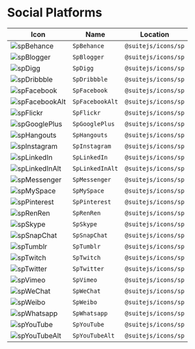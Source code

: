 # Social Platforms

| Icon | Name | Location |
| --- | --- | --- |
| ![spBehance](https://cdn.rawgit.com/suitejs/suitejs/master/packages/icons/svg/sp/Behance.svg) | `SpBehance` | `@suitejs/icons/sp` |
| ![spBlogger](https://cdn.rawgit.com/suitejs/suitejs/master/packages/icons/svg/sp/Blogger.svg) | `SpBlogger` | `@suitejs/icons/sp` |
| ![spDigg](https://cdn.rawgit.com/suitejs/suitejs/master/packages/icons/svg/sp/Digg.svg) | `SpDigg` | `@suitejs/icons/sp` |
| ![spDribbble](https://cdn.rawgit.com/suitejs/suitejs/master/packages/icons/svg/sp/Dribbble.svg) | `SpDribbble` | `@suitejs/icons/sp` |
| ![spFacebook](https://cdn.rawgit.com/suitejs/suitejs/master/packages/icons/svg/sp/Facebook.svg) | `SpFacebook` | `@suitejs/icons/sp` |
| ![spFacebookAlt](https://cdn.rawgit.com/suitejs/suitejs/master/packages/icons/svg/sp/FacebookAlt.svg) | `SpFacebookAlt` | `@suitejs/icons/sp` |
| ![spFlickr](https://cdn.rawgit.com/suitejs/suitejs/master/packages/icons/svg/sp/Flickr.svg) | `SpFlickr` | `@suitejs/icons/sp` |
| ![spGooglePlus](https://cdn.rawgit.com/suitejs/suitejs/master/packages/icons/svg/sp/GooglePlus.svg) | `SpGooglePlus` | `@suitejs/icons/sp` |
| ![spHangouts](https://cdn.rawgit.com/suitejs/suitejs/master/packages/icons/svg/sp/Hangouts.svg) | `SpHangouts` | `@suitejs/icons/sp` |
| ![spInstagram](https://cdn.rawgit.com/suitejs/suitejs/master/packages/icons/svg/sp/Instagram.svg) | `SpInstagram` | `@suitejs/icons/sp` |
| ![spLinkedIn](https://cdn.rawgit.com/suitejs/suitejs/master/packages/icons/svg/sp/LinkedIn.svg) | `SpLinkedIn` | `@suitejs/icons/sp` |
| ![spLinkedInAlt](https://cdn.rawgit.com/suitejs/suitejs/master/packages/icons/svg/sp/LinkedInAlt.svg) | `SpLinkedInAlt` | `@suitejs/icons/sp` |
| ![spMessenger](https://cdn.rawgit.com/suitejs/suitejs/master/packages/icons/svg/sp/Messenger.svg) | `SpMessenger` | `@suitejs/icons/sp` |
| ![spMySpace](https://cdn.rawgit.com/suitejs/suitejs/master/packages/icons/svg/sp/MySpace.svg) | `SpMySpace` | `@suitejs/icons/sp` |
| ![spPinterest](https://cdn.rawgit.com/suitejs/suitejs/master/packages/icons/svg/sp/Pinterest.svg) | `SpPinterest` | `@suitejs/icons/sp` |
| ![spRenRen](https://cdn.rawgit.com/suitejs/suitejs/master/packages/icons/svg/sp/RenRen.svg) | `SpRenRen` | `@suitejs/icons/sp` |
| ![spSkype](https://cdn.rawgit.com/suitejs/suitejs/master/packages/icons/svg/sp/Skype.svg) | `SpSkype` | `@suitejs/icons/sp` |
| ![spSnapChat](https://cdn.rawgit.com/suitejs/suitejs/master/packages/icons/svg/sp/SnapChat.svg) | `SpSnapChat` | `@suitejs/icons/sp` |
| ![spTumblr](https://cdn.rawgit.com/suitejs/suitejs/master/packages/icons/svg/sp/Tumblr.svg) | `SpTumblr` | `@suitejs/icons/sp` |
| ![spTwitch](https://cdn.rawgit.com/suitejs/suitejs/master/packages/icons/svg/sp/Twitch.svg) | `SpTwitch` | `@suitejs/icons/sp` |
| ![spTwitter](https://cdn.rawgit.com/suitejs/suitejs/master/packages/icons/svg/sp/Twitter.svg) | `SpTwitter` | `@suitejs/icons/sp` |
| ![spVimeo](https://cdn.rawgit.com/suitejs/suitejs/master/packages/icons/svg/sp/Vimeo.svg) | `SpVimeo` | `@suitejs/icons/sp` |
| ![spWeChat](https://cdn.rawgit.com/suitejs/suitejs/master/packages/icons/svg/sp/WeChat.svg) | `SpWeChat` | `@suitejs/icons/sp` |
| ![spWeibo](https://cdn.rawgit.com/suitejs/suitejs/master/packages/icons/svg/sp/Weibo.svg) | `SpWeibo` | `@suitejs/icons/sp` |
| ![spWhatsapp](https://cdn.rawgit.com/suitejs/suitejs/master/packages/icons/svg/sp/Whatsapp.svg) | `SpWhatsapp` | `@suitejs/icons/sp` |
| ![spYouTube](https://cdn.rawgit.com/suitejs/suitejs/master/packages/icons/svg/sp/YouTube.svg) | `SpYouTube` | `@suitejs/icons/sp` |
| ![spYouTubeAlt](https://cdn.rawgit.com/suitejs/suitejs/master/packages/icons/svg/sp/YouTubeAlt.svg) | `SpYouTubeAlt` | `@suitejs/icons/sp` |